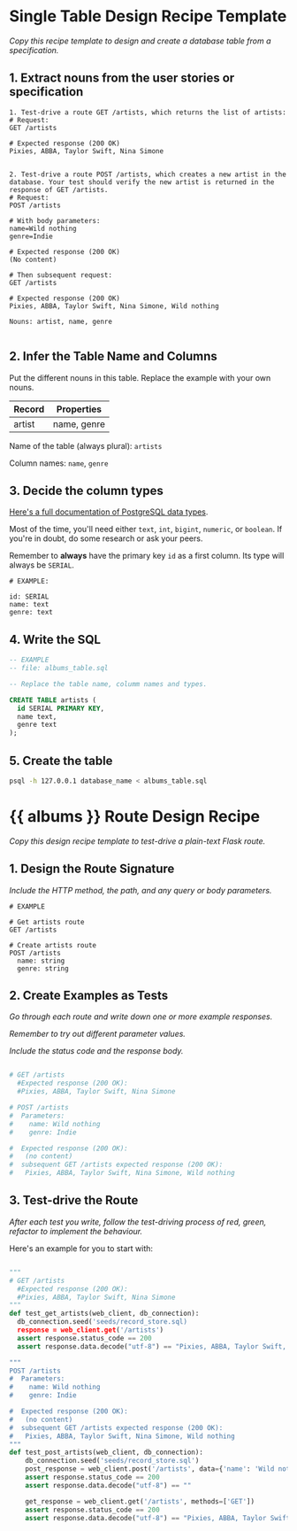 # Single Table Design Recipe Template

_Copy this recipe template to design and create a database table from a specification._

## 1. Extract nouns from the user stories or specification

```
1. Test-drive a route GET /artists, which returns the list of artists:
# Request:
GET /artists

# Expected response (200 OK)
Pixies, ABBA, Taylor Swift, Nina Simone


2. Test-drive a route POST /artists, which creates a new artist in the database. Your test should verify the new artist is returned in the response of GET /artists.
# Request:
POST /artists

# With body parameters:
name=Wild nothing
genre=Indie

# Expected response (200 OK)
(No content)

# Then subsequent request:
GET /artists

# Expected response (200 OK)
Pixies, ABBA, Taylor Swift, Nina Simone, Wild nothing
```

```
Nouns: artist, name, genre


```

## 2. Infer the Table Name and Columns

Put the different nouns in this table. Replace the example with your own nouns.

| Record                | Properties          |
| --------------------- | ------------------- |
| artist                | name, genre        |

Name of the table (always plural): `artists`

Column names: `name`, `genre`

## 3. Decide the column types

[Here's a full documentation of PostgreSQL data types](https://www.postgresql.org/docs/current/datatype.html).

Most of the time, you'll need either `text`, `int`, `bigint`, `numeric`, or `boolean`. If you're in doubt, do some research or ask your peers.

Remember to **always** have the primary key `id` as a first column. Its type will always be `SERIAL`.

```
# EXAMPLE:

id: SERIAL
name: text
genre: text
```

## 4. Write the SQL

```sql
-- EXAMPLE
-- file: albums_table.sql

-- Replace the table name, columm names and types.

CREATE TABLE artists (
  id SERIAL PRIMARY KEY,
  name text,
  genre text
);
```

## 5. Create the table

```bash
psql -h 127.0.0.1 database_name < albums_table.sql
```

# {{ albums }} Route Design Recipe

_Copy this design recipe template to test-drive a plain-text Flask route._

## 1. Design the Route Signature

_Include the HTTP method, the path, and any query or body parameters._

```
# EXAMPLE

# Get artists route
GET /artists

# Create artists route
POST /artists
  name: string 
  genre: string

```

## 2. Create Examples as Tests

_Go through each route and write down one or more example responses._

_Remember to try out different parameter values._

_Include the status code and the response body._

```python

# GET /artists
  #Expected response (200 OK):
  #Pixies, ABBA, Taylor Swift, Nina Simone

# POST /artists
#  Parameters:
#    name: Wild nothing
#    genre: Indie

#  Expected response (200 OK):
#   (no content)
#  subsequent GET /artists expected response (200 OK):
#   Pixies, ABBA, Taylor Swift, Nina Simone, Wild nothing
```

## 3. Test-drive the Route

_After each test you write, follow the test-driving process of red, green, refactor to implement the behaviour._

Here's an example for you to start with:

```python

"""
# GET /artists
  #Expected response (200 OK):
  #Pixies, ABBA, Taylor Swift, Nina Simone
"""
def test_get_artists(web_client, db_connection):
  db_connection.seed('seeds/record_store.sql)
  response = web_client.get('/artists')
  assert response.status_code == 200
  assert response.data.decode("utf-8") == "Pixies, ABBA, Taylor Swift, Nina Simone"

"""
POST /artists
#  Parameters:
#    name: Wild nothing
#    genre: Indie

#  Expected response (200 OK):
#   (no content)
#  subsequent GET /artists expected response (200 OK):
#   Pixies, ABBA, Taylor Swift, Nina Simone, Wild nothing
"""
def test_post_artists(web_client, db_connection):
    db_connection.seed('seeds/record_store.sql')
    post_response = web_client.post('/artists', data={'name': 'Wild nothing', 'genre': 'Indie'})
    assert response.status_code == 200
    assert response.data.decode("utf-8") == ""

    get_response = web_client.get('/artists', methods=['GET'])
    assert response.status_code == 200
    assert response.data.decode("utf-8") == "Pixies, ABBA, Taylor Swift, Nina Simone, Wild nothing"
    
```

